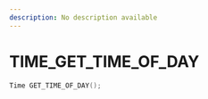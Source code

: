 ```yaml
---
description: No description available 
---
```


# TIME\_GET_TIME_OF_DAY

```cpp
Time GET_TIME_OF_DAY();
```